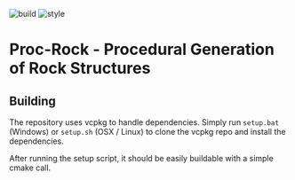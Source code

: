 ![build](https://github.com/acfaruk/proc-rock/workflows/build/badge.svg)
![style](https://github.com/acfaruk/proc-rock/workflows/style/badge.svg)

# Proc-Rock -  Procedural Generation of Rock Structures

## Building
The repository uses vcpkg to handle dependencies. Simply run `setup.bat` (Windows) or `setup.sh` (OSX / Linux) to clone the vcpkg repo and install the dependencies.

After running the setup script, it should be easily buildable with a simple cmake call.